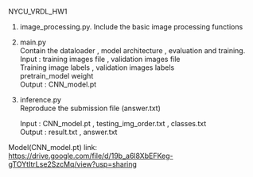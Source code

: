 NYCU_VRDL_HW1

1. image_processing.py. 
    Include the basic image processing functions  

2. main.py  
    Contain the dataloader , model architecture , evaluation and training.
    Input : training images file , validation images file  
            Training image labels , validation images labels  
            pretrain_model weight          
    Output : CNN_model.pt  


3. inference.py  
    Reproduce the submission file (answer.txt)  
    
    Input : CNN_model.pt , testing_img_order.txt , classes.txt  
    Output : result.txt , answer.txt  
   
Model(CNN_model.pt) link: https://drive.google.com/file/d/19b_a6l8XbEFKeg-gTOYtItrLse2SzcMq/view?usp=sharing  

